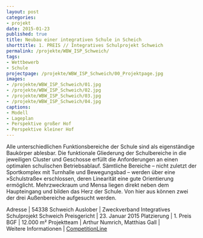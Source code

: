 ```yaml
---
layout: post
categories:
- projekt
date: 2015-01-23
published: true
title: Neubau einer integrativen Schule in Scheich
shorttitle: 1. PREIS // Integratives Schulprojekt Schweich
permalink: /projekte/WBW_ISP_Schweich/
tags: 
- Wettbewerb
- Schule
projectpage: /projekte/WBW_ISP_Schweich/00_Projektpage.jpg
images:
- /projekte/WBW_ISP_Schweich/01.jpg
- /projekte/WBW_ISP_Schweich/02.jpg
- /projekte/WBW_ISP_Schweich/03.jpg
- /projekte/WBW_ISP_Schweich/04.jpg
captions:
- Modell
- Lageplan
- Perspektive großer Hof
- Perspektive kleiner Hof
---
```

Alle unterschiedlichen Funktionsbereiche der Schule sind als eigenständige Baukörper ablesbar. Die funktionale Gliederung der Schulbereiche in die jeweiligen Cluster und Geschosse erfüllt die Anforderungen an einen optimalen schulischen Betriebsablauf. Sämtliche Bereiche – nicht zuletzt der Sportkomplex mit Turnhalle und Bewegungsbad – werden über eine »Schulstraße« erschlossen, deren Linearität eine gute Orientierung ermöglicht. Mehrzweckraum und Mensa liegen direkt neben dem Haupteingang und bilden das Herz der Schule. Von hier aus können zwei der drei Außenbereiche aufgesucht werden.

Adresse			|	54338 Schweich
Auslober		|	Zweckverband Integratives Schulprojekt Schweich
Preisgericht	|	23. Januar 2015
Platzierung		|	1. Preis
BGF				|	12.000 m²
Projektteam		|	Arthur Numrich, Matthias Gall
                            |    
Weitere Informationen       |   [CompetitionLine](https://www.competitionline.com/de/ergebnisse/174720)

